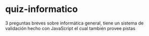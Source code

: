 # quiz-informatico
3 preguntas breves sobre informática general, tiene un sistema de validación hecho con JavaScript el cual también provee pistas
